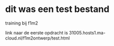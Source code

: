 # dit was een test bestand
training bij f1m2

link naar de eerste opdracht is
31005.hosts1.ma-cloud.nl/f1m2ontwerp/test.html

